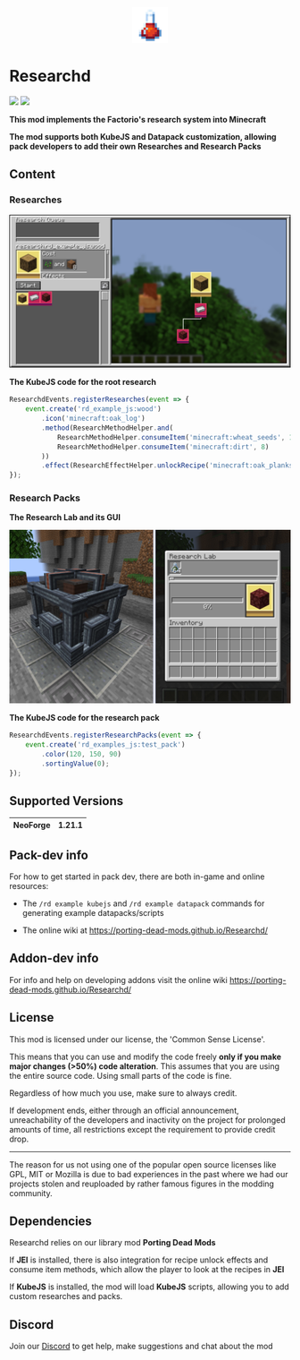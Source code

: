 <p align="center"><img src="./assets/banner.png"></p>

# Researchd
[![](https://cf.way2muchnoise.eu/short_researchd_downloads.svg)](https://www.curseforge.com/minecraft/mc-mods/researchd)
[![](http://cf.way2muchnoise.eu/versions/Available%20for_researchd_full.svg)](https://www.curseforge.com/minecraft/mc-mods/researchd/files)

**This mod implements the Factorio's research system into Minecraft**

**The mod supports both KubeJS and Datapack customization, allowing
pack developers to add their own Researches and Research Packs**

## Content

### Researches

![Research Screen](./assets/research_screen.png)

**The KubeJS code for the root research**

```javascript
ResearchdEvents.registerResearches(event => {
    event.create('rd_example_js:wood')
        .icon('minecraft:oak_log')
        .method(ResearchMethodHelper.and(
            ResearchMethodHelper.consumeItem('minecraft:wheat_seeds', 1),
            ResearchMethodHelper.consumeItem('minecraft:dirt', 8)
        ))
        .effect(ResearchEffectHelper.unlockRecipe('minecraft:oak_planks'));
});
```

### Research Packs

**The Research Lab and its GUI**

![Research Pack](./assets/research_lab.png)

**The KubeJS code for the research pack**

```javascript
ResearchdEvents.registerResearchPacks(event => {
    event.create('rd_examples_js:test_pack')
        .color(120, 150, 90)
        .sortingValue(0);
});
```

## Supported Versions

| NeoForge | 1.21.1 |
|----------|--------|

## Pack-dev info

For how to get started in pack dev, there are both in-game and online resources:

- The `/rd example kubejs` and `/rd example datapack` commands for generating example datapacks/scripts

- The online wiki at <https://porting-dead-mods.github.io/Researchd/>

## Addon-dev info

For info and help on developing addons visit the online wiki <https://porting-dead-mods.github.io/Researchd/>

## License

This mod is licensed under our license, the 'Common Sense License'.

This means that you can use and modify the code freely **only if you make major changes (>50%) code alteration**.
This assumes that you are using the entire source code. Using small parts of the code is fine.

Regardless of how much you use, make sure to always credit.

If development ends, either through an official announcement,
unreachability of the developers and inactivity on the project
for prolonged amounts of time, all restrictions
except the requirement to provide credit drop.

---

The reason for us not using one of the popular open source licenses like GPL, MIT or Mozilla is due to bad
experiences in the past where we had our projects stolen and reuploaded by rather famous figures in the
modding community.

## Dependencies

Researchd relies on our library mod **Porting Dead Mods**

If **JEI** is installed, there is also integration for recipe unlock effects and consume item methods, which allow the player to look at the recipes in **JEI**

If **KubeJS** is installed, the mod will load **KubeJS** scripts, allowing you to add custom researches and packs.

## Discord

Join our [Discord](https://discord.gg/m4EHeRjfZ9) to get help, make suggestions and chat about the mod
